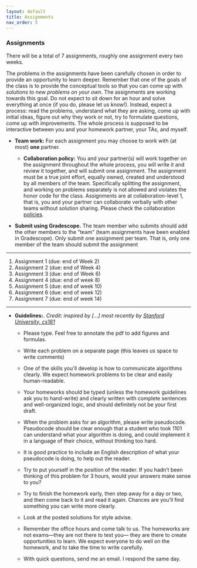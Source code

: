 ```yaml
---
layout: default 
title: Assignments 
nav_order: 5
---
```



### Assignments 


There will be a total of 7 assignments, roughly one assignment every two weeks.  

The problems in the assignments have been carefully chosen in order to provide an opportunity to learn deeper.  Remember that one of the goals of the class is to provide the conceptual tools so that you can come up with _solutions to new problems on your own_. The assignments are working towards this goal.  Do not expect to sit down for an hour and solve everything at once (if you do, please let us know!). Instead, expect a process: read the problems, understand what they are asking, come up with initial ideas, figure out why they work or not, try to formulate questions, come up with improvements. The whole process is supposed to be interactive between you and your homework partner, your TAs, and myself. 

* __Team work:__ For each assignment you may choose to work with (at most) __one__ partner. 

  * __Collaboration policy:__ You and your partner(s) will work together on the assignment throughout the whole process, you will write it and review it together, and will submit one assignment. The assignment must be a true joint effort, equally owned, created and understood by all members of the team. Specifically splitting the assignment, and working on problems separately is not allowed and violates the honor code for the class. Assignments are at collaboration-level 1, that is, you and your partner can collaborate verbally with other teams without solution sharing.  Please check the collaboration [policies](policies.md).

* __Submit using Gradescope.__ The team member who submits should add the other members to the "team" (team assignments have been enabled in Gradescope). Only submit one assignment per team. That is, only one member of the team should submit the assignment

***


1. Assignment 1 (due: end of Week 2) 
2. Assignment 2 (due: end of Week 4) 
3. Assignment 3 (due: end of Week 6) 
4. Assignment 4 (due: end of week 8) 
5. Assignment 5 (due: end of week 10) 
6. Assignment 6 (due: end of week 12) 
7. Assignment 7 (due: end of week 14) 


*** 

* __Guidelines:__. _Credit:  inspired by [...]  most recently by [Stanford University, cs161](http://www-leland.stanford.edu/class/cs161/homework.html)_

  * Please type. Feel free to annotate the pdf to add figures and formulas. 

  * Write each problem on a separate page (this leaves us space to write comments)
 
  * One of the skills you'll develop is how to communicate algorithms clearly. We expect  homework problems to be clear and easily human-readable.  

  * Your homeworks should  be typed (unless the homework guidelines ask you to hand-write) and clearly written with complete sentences and well-organized logic, and should definitely not be your first draft.

  * When the problem asks for an algorithm,  please write pseudocode.  Pseudocode should be clear enough that a student who took 1101 can understand what your algorithm is doing, and could implement it in a language of their choice, without thinking too hard. 

  * It is good practice to include an English description of what your pseudocode is doing, to help out the reader. 

  * Try to put yourself in the position of the reader. If you hadn’t been thinking of this problem for 3 hours, would your answers make sense to you? 

  * Try to finish the homework early, then step away for a day or two, and then come back to it and read it again. Chances are you’ll find something you can write more clearly. 

  * Look at the posted solutions for style advise. 

  * Remember the office hours and come talk to us. The homeworks are not exams—they are not there to test you— they are there to create opportunities to learn. We expect everyone to do well on the homework, and to take the time to write carefully. 

  * With quick questions, send me an email.  I respond the same day. 


